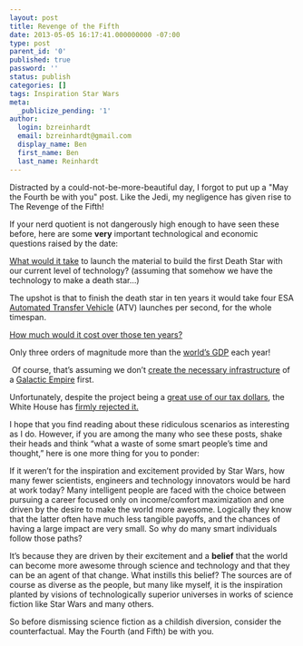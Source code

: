 ```yaml
---
layout: post
title: Revenge of the Fifth
date: 2013-05-05 16:17:41.000000000 -07:00
type: post
parent_id: '0'
published: true
password: ''
status: publish
categories: []
tags: Inspiration Star Wars
meta:
  _publicize_pending: '1'
author:
  login: bzreinhardt
  email: bzreinhardt@gmail.com
  display_name: Ben
  first_name: Ben
  last_name: Reinhardt
---
```

<p>Distracted by a could-not-be-more-beautiful day, I forgot to put up a "May the Fourth be with you" post. Like the Jedi, my negligence has given rise to The Revenge of the Fifth!</p>
<p>If your nerd quotient is not dangerously high enough to have seen these before, here are some <b>very</b> important technological and economic questions raised by the date:</p>
<p><a href="http://blogs.esa.int/atv/2013/05/01/could-we-use-atv-to-build-and-supply-a-real-death-star/" target="_blank">What would it take</a> to launch the material to build the first Death Star with our current level of technology? (assuming that somehow we have the technology to make a death star…)</p>
<p>The upshot is that to finish the death star in ten years it would take four ESA <a href="http://en.wikipedia.org/wiki/Automated_Transfer_Vehicle" target="_blank">Automated Transfer Vehicle</a> (ATV) launches per second, for the whole timespan.</p>
<p><a href="http://www.centives.net/S/2012/how-much-would-it-cost-to-build-the-death-star/" target="_blank">How much would it cost over those ten years?</a></p>
<p>Only three orders of magnitude more than the <a href="http://en.wikipedia.org/wiki/World_GDP" target="_blank">world’s GDP</a> each year!</p>
<p> Of course, that’s assuming we don’t <a href="http://www.motherjones.com/kevin-drum/2012/02/death-star-surprisingly-cost-effective-weapons-system" target="_blank">create the necessary infrastructure</a> of a <a href="http://starwars.wikia.com/wiki/Galactic_Empire" target="_blank">Galactic Empire</a> first. </p>
<p>Unfortunately, despite the project being a <a href="http://deathstarpr.com/2012/02/building-a-death-star-would-cost-852-quadrillion-worth-it/" target="_blank">great use of our tax dollars</a>, the White House has <a href="https://petitions.whitehouse.gov/petition/secure-resources-and-funding-and-begin-construction-death-star-2016/wlfKzFkN" target="_blank">firmly rejected it.</a></p>
<p>I hope that you find reading about these ridiculous scenarios as interesting as I do. However, if you are among the many who see these posts, shake their heads and think “what a waste of some smart people’s time and thought,” here is one more thing for you to ponder:</p>
<p>If it weren’t for the inspiration and excitement provided by Star Wars, how many fewer scientists, engineers and technology innovators would be hard at work today? Many intelligent people are faced with the choice between pursuing a career focused only on income/comfort maximization and one driven by the desire to make the world more awesome. Logically they know that the latter often have much less tangible payoffs, and the chances of having a large impact are very small. So why do many smart individuals follow those paths?</p>
<p>It’s because they are driven by their excitement and a <b>belief</b> that the world can become more awesome through science and technology and that they can be an agent of that change. What instills this belief? The sources are of course as diverse as the people, but many like myself, it is the inspiration planted by visions of technologically superior universes in works of science fiction like Star Wars and many others.  </p>
<p>So before dismissing science fiction as a childish diversion, consider the counterfactual. May the Fourth (and Fifth) be with you.</p>

